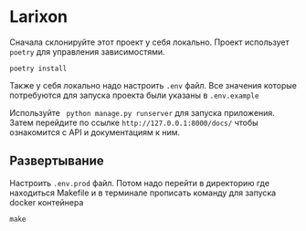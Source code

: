 # Larixon

Сначала склонируйте этот проект у себя локально.
Проект использует `poetry` для управления зависимостями.
```shell
poetry install
```
Также у себя локально надо настроить `.env` файл. Все значения
которые потребуются для запуска проекта были указаны в `.env.example`

Используйте ``` python manage.py runserver``` для запуска приложения.
Затем перейдите по ссылке `http://127.0.0.1:8000/docs/` чтобы ознакомится с API
и документациям к ним.

## Развертывание
Настроить `.env.prod` файл.
Потом надо перейти в директорию где находиться Makefile и в терминале прописать команду для запуска docker контейнера
```shell
make
```